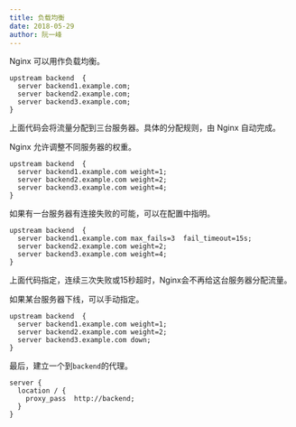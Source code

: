 ```yaml
---
title: 负载均衡
date: 2018-05-29
author: 阮一峰
---
```


Nginx 可以用作负载均衡。

```
upstream backend  {
  server backend1.example.com;
  server backend2.example.com;
  server backend3.example.com;
}
```

上面代码会将流量分配到三台服务器。具体的分配规则，由 Nginx 自动完成。

Nginx 允许调整不同服务器的权重。

```
upstream backend  {
  server backend1.example.com weight=1;
  server backend2.example.com weight=2;
  server backend3.example.com weight=4;
}
```

如果有一台服务器有连接失败的可能，可以在配置中指明。

```
upstream backend  {
  server backend1.example.com max_fails=3  fail_timeout=15s;
  server backend2.example.com weight=2;
  server backend3.example.com weight=4;
}
```

上面代码指定，连续三次失败或15秒超时，Nginx会不再给这台服务器分配流量。

如果某台服务器下线，可以手动指定。

```
upstream backend  {
  server backend1.example.com weight=1;
  server backend2.example.com weight=2;
  server backend3.example.com down;
}
```

最后，建立一个到`backend`的代理。

```
server {
  location / {
    proxy_pass  http://backend;
  }
}
```
